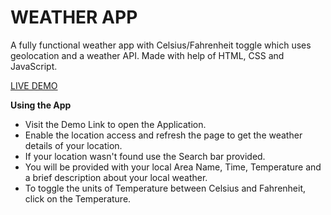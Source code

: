 **<h1>WEATHER APP</h1>**

A fully functional weather app with Celsius/Fahrenheit toggle which uses geolocation and a weather API. Made with help of HTML, CSS and JavaScript.

[LIVE DEMO](https://muthyender.github.io/FRONT-END/PROJECTS/WeatherApp/WeatherApp)

**Using the App**
- Visit the Demo Link to open the Application.
- Enable the location access and refresh the page to get the weather details of your location.
- If your location wasn't found use the Search bar provided.
- You will be provided with your local Area Name, Time, Temperature and a brief description about your local weather.
- To toggle the units of Temperature between Celsius and Fahrenheit, click on  the  Temperature.


